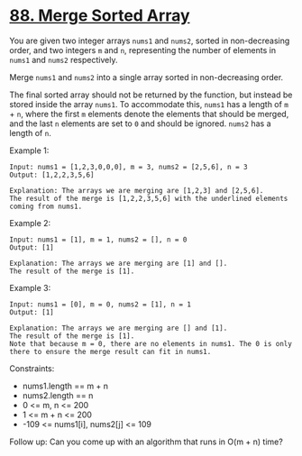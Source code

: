 # [88. Merge Sorted Array](https://leetcode.com/problems/merge-sorted-array/)

You are given two integer arrays ```nums1``` and ```nums2```, sorted in non-decreasing order, and two integers ```m``` and ```n```, representing the number of elements in ```nums1``` and ```nums2``` respectively.

Merge ```nums1``` and ```nums2``` into a single array sorted in non-decreasing order.

The final sorted array should not be returned by the function, but instead be stored inside the array ```nums1```. To accommodate this, ```nums1``` has a length of ```m``` + ```n```, where the first ```m``` elements denote the elements that should be merged, and the last ```n``` elements are set to ```0``` and should be ignored. ```nums2``` has a length of ```n```.

 

Example 1:

    Input: nums1 = [1,2,3,0,0,0], m = 3, nums2 = [2,5,6], n = 3
    Output: [1,2,2,3,5,6]

    Explanation: The arrays we are merging are [1,2,3] and [2,5,6].
    The result of the merge is [1,2,2,3,5,6] with the underlined elements coming from nums1.

Example 2:

    Input: nums1 = [1], m = 1, nums2 = [], n = 0
    Output: [1]

    Explanation: The arrays we are merging are [1] and [].
    The result of the merge is [1].

Example 3:

    Input: nums1 = [0], m = 0, nums2 = [1], n = 1
    Output: [1]

    Explanation: The arrays we are merging are [] and [1].
    The result of the merge is [1].
    Note that because m = 0, there are no elements in nums1. The 0 is only there to ensure the merge result can fit in nums1.
 

Constraints:

* nums1.length == m + n
* nums2.length == n
* 0 <= m, n <= 200
* 1 <= m + n <= 200
* -109 <= nums1[i], nums2[j] <= 109
 

Follow up: Can you come up with an algorithm that runs in O(m + n) time?